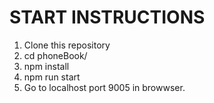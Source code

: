 # START INSTRUCTIONS

1. Clone this repository
2. cd phoneBook/
3. npm install
4. npm run start
5. Go to localhost port 9005 in browwser.
